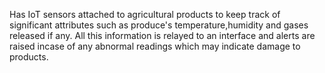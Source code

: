 Has IoT sensors attached to agricultural products to keep track of significant attributes such as produce's temperature,humidity and gases released if any.
All this information is relayed to an interface and alerts are raised incase of any abnormal readings which may indicate damage to products.
